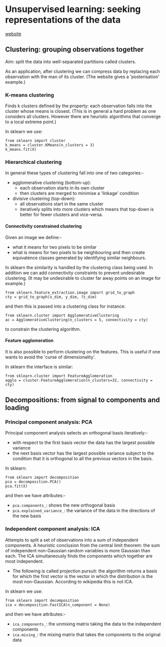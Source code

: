 # Unsupervised learning: seeking representations of the data

[website](https://scikit-learn.org/stable/tutorial/statistical_inference/unsupervised_learning.html)

## Clustering: grouping observations together

Aim: split the data into well-separated partitions called clusters.

As an application, after clustering we can compress data by replacing each observation with the man of its cluster.
(The website gives a 'posterisation' example.)

### K-means clustering

Finds k clusters defined by the property:
each observation falls into the cluster whose means is closest.
(This is in general a hard problem as one considers all clusters.
However there are heuristic algorithms that converge to a local extreme point.)

In sklearn we use:
```
from sklearn import cluster
k_means = cluster.KMeans(n_clusters = 3)
k_means.fit(X)
```

### Hierarchical clustering

In general these types of clustering fall into one of two categories:-
* agglomerative clustering (bottom-up):
	* each observation starts in its own cluster
	* then clusters are merged to minimise a 'linkage' condition
* divisive clustering (top-down):
	* all observations start in the same cluster
	* iteratively splits into more clusters
which means that top-down is better for fewer clusters and vice-versa.

#### Connectivity constrained clustering

Given an image we define:-
* what it means for two pixels to be similar
* what is means for two pixels to be neighbouring
and then create equivalence classes generated by identifying similar neighbours.

In sklearn the similarity is handled by the clustering class being used.
In addition we can add connectivity constraints to prevent undesirable clustering.
(It may be undesirable to cluster far away points on an image for example.)

```
from sklearn.feature_extraction.image import grid_to_graph
cty = grid_to_graph(x_dim, y_dim, ?z_dim)
```

and then this is passed into a clustering class for instance:

```
from sklearn.cluster import AgglomerativeClustering
ac = AgglomerativeClustering(n_clusters = 5, connectivity = cty)
```

to constrain the clustering algorithm.

#### Feature agglomeration

It is also possible to perform clustering on the features.
This is useful if one wants to avoid the 'curse of dimensionality'.

In sklearn the interface is similar:
```
from sklearn.cluster import FeatureAgglomeration
agglo = cluster.FeatureAgglomeration(n_clusters=32, connectivity = cty)
```

## Decompositions: from signal to components and loading

### Principal component analysis: PCA

Principal component analysis selects an orthogonal basis iteratively:-
* with respect to the first basis vector the data has the largest possible variance
* the next basis vector has the largest possible variance subject to the condition that it is orthogonal to all the previous vectors in the basis.

In sklearn:

```
from sklearn import decomposition
pca = decomposition.PCA()
pca.fit(X)
```
and then we have attributes:-
* `pca.components_`: shows the new orthogonal basis
* `pca.explained_variance_`: the variance of the data in the directions of the new basis

### Independent component analysis: ICA

Attempts to split a set of observations into a sum of independent components.
A heuristic conclusion from the central limit theorem:
the sum of independent non-Gaussian random variables is more Gaussian than each.
The ICA simultaneously finds the components which together are most independent.

* The following is called projection pursuit: the algorithm returns a basis for which the first vector is the vector in which the distribution is the most non-Gaussian. According to wikipedia this is not ICA.

In sklearn we use:
```
from sklearn import decomposition
ica = decomposition.FastICA(n_component = None)
```

and then we have attributes:-
* `ica_components_`: the unmixing matrix taking the data to the independent components
* `ica.mixing_`: the mixing matrix that takes the components to the original data